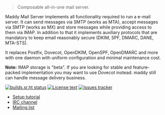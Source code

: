 > Composable all-in-one mail server.

Maddy Mail Server implements all functionality required to run a e-mail
server. It can send messages via SMTP (works as MTA), accept messages via SMTP
(works as MX) and store messages while providing access to them via IMAP.
In addition to that it implements auxiliary protocols that are mandatory
to keep email reasonably secure (DKIM, SPF, DMARC, DANE, MTA-STS).

It replaces Postfix, Dovecot, OpenDKIM, OpenSPF, OpenDMARC and more with one
daemon with uniform configuration and minimal maintenance cost.

**Note:** IMAP storage is "beta". If you are looking for stable and
feature-packed implementation you may want to use Dovecot instead. maddy still
can handle message delivery business.

[![builds.sr.ht status](https://builds.sr.ht/~emersion/maddy.svg)](https://builds.sr.ht/~emersion/maddy?)
[![License text](https://img.shields.io/github/license/foxcpp/maddy)](https://github.com/foxcpp/maddy/blob/master/LICENSE)
[![Issues tracker](https://img.shields.io/github/issues/foxcpp/maddy)](https://github.com/foxcpp/maddy)

* [Setup tutorial](https://foxcpp.dev/maddy/tutorials/setting-up/)
* [IRC channel](https://webchat.freenode.net/#maddy)
* [Mailing list](https://lists.sr.ht/~foxcpp/maddy)
